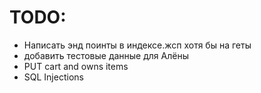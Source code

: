 # TODO:
- Написать энд поинты в индексе.жсп хотя бы на геты
- добавить тестовые данные для Алёны
- PUT cart and owns items
- SQL Injections